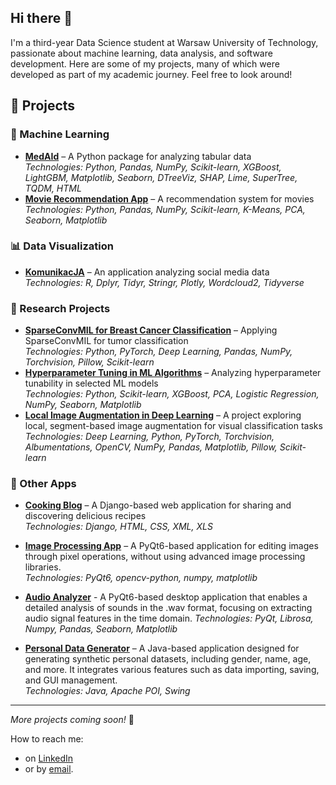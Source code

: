 ## Hi there 👋
I'm a third-year Data Science student at Warsaw University of Technology, passionate about machine learning, data analysis, and software development. Here are some of my projects, many of which were developed as part of my academic journey. Feel free to look around!

## 📌 Projects  

### 🤖 Machine Learning  
- **[MedAId](https://github.com/DeptuchMateusz/medAId)** – A Python package for analyzing tabular data  
  *Technologies: Python, Pandas, NumPy, Scikit-learn, XGBoost, LightGBM, Matplotlib, Seaborn, DTreeViz, SHAP, Lime, SuperTree, TQDM, HTML* 
- **[Movie Recommendation App](https://github.com/kaminskaz/PROJEKT2_ML_klasteryzacja)** – A recommendation system for movies  
  *Technologies: Python, Pandas, NumPy, Scikit-learn, K-Means, PCA, Seaborn, Matplotlib*

### 📊 Data Visualization  
- **[KomunikacJA](https://github.com/kaminskaz/ProjektJA-KomunikacJA)** – An application analyzing social media data  
  *Technologies: R, Dplyr, Tidyr, Stringr, Plotly, Wordcloud2, Tidyverse* 

### 🔬 Research Projects  
- **[SparseConvMIL for Breast Cancer Classification](https://github.com/kaminskaz/Warsztaty-badawcze-public)** – Applying SparseConvMIL for tumor classification  
    *Technologies: Python, PyTorch, Deep Learning, Pandas, NumPy, Torchvision, Pillow, Scikit-learn* 
- **[Hyperparameter Tuning in ML Algorithms](https://github.com/DeptuchMateusz/2024Z-AutoML/tree/main/projects/project1/329822_327271_327269)** – Analyzing hyperparameter tunability in selected ML models  
    *Technologies: Python, Scikit-learn, XGBoost, PCA, Logistic Regression, NumPy, Seaborn, Matplotlib*
- **[Local Image Augmentation in Deep Learning](https://github.com/kaminskaz/Projekt-Interdyscyplinarny)** – A project exploring local, segment-based image augmentation for visual classification tasks  
    *Technologies: Deep Learning, Python, PyTorch, Torchvision, Albumentations, OpenCV, NumPy, Pandas, Matplotlib, Pillow, Scikit-learn*

### 🔢 Other Apps
- **[Cooking Blog](https://github.com/kaminskaz/cooking-blog)** – A Django-based web application for sharing and discovering delicious recipes  
  *Technologies: Django, HTML, CSS, XML, XLS*
  
- **[Image Processing App](https://github.com/kaminskaz/obrazy)** – A PyQt6-based application for editing images through pixel operations, without using advanced image processing libraries.  
  *Technologies: PyQt6, opencv-python, numpy, matplotlib*
- **[Audio Analyzer](https://github.com/kaminskaz/dzwiek_projekt1)** - A PyQt6-based desktop application that enables a detailed analysis of sounds in the .wav format, focusing on extracting audio signal features in the time domain.
  *Technologies: PyQt, Librosa, Numpy, Pandas, Seaborn, Matplotlib*
 
- **[Personal Data Generator](https://github.com/kaminskaz/Artificial-Data-Generator)** – A Java-based application designed for generating synthetic personal datasets, including gender, name, age, and more. It integrates various features such as data importing, saving, and GUI management.  
  *Technologies: Java, Apache POI, Swing*  

---

*More projects coming soon!* 🚀

How to reach me: 
  - on [LinkedIn](https://www.linkedin.com/in/kaminskaz/)
  - or by [email](mailto:kaminska.zm@gmail.com).

